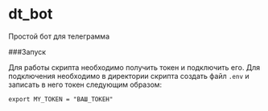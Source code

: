 # dt_bot
Простой бот для телеграмма

###Запуск

Для работы скрипта необходимо получить токен и подключить
его. Для подключения необходимо в директории скрипта 
создать файл `.env` и записать в него токен следующим
образом: 

`export MY_TOKEN = "ВАШ_ТОКЕН"`